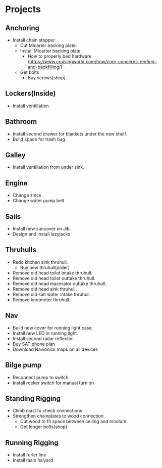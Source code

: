 # Projects

## Anchoring

- Install chain stopper
  - Cut Micarter backing plate.
  - Install Micarter backing plate.
    - How to properly bed hardware (https://www.cruisingworld.com/how/core-concerns-reefing-and-backfilling/)
  - Get bolts 
    - Buy screws[shop]

## Lockers(Inside)

- Install ventillation.

## Bathroom

- Install second drawer for blankets under the new shelf.
- Build space for trash bag.

## Galley

- Install ventillation from under sink.

## Engine

- Change zincs
- Change water pump belt

## Sails

- Install new suncover on Jib.
- Design and install lazyjacks

## Thruhulls

- Redo kitchen sink thruhull.
  - Buy new thruhull[order]
- Remove old head toilet intake thruhull.
- Remove old head toilet outtake thruhull.
- Remove old head macerator outtake thruhull.
- Remove old head sink thruhull.
- Remove old salt water intake thruhull.
- Remove knotmeter thruhull.

## Nav

- Build new cover for running light case.
- Install new LED in running light.
- Install second radar reflector.
- Buy SAT phone plan
- Download Navionics maps on all devices

## Bilge pump

- Reconnect pump to switch.
- Install rocker switch for manual turn on

## Standing Rigging

- Climb mast to check connections
- Strengthen chainplates to wood connection.
  - Cut wood to fit space between ceiling and moulure.
  - Get longer bolts[shop]

## Running Rigging

- Install furler line
- Install main halyard
